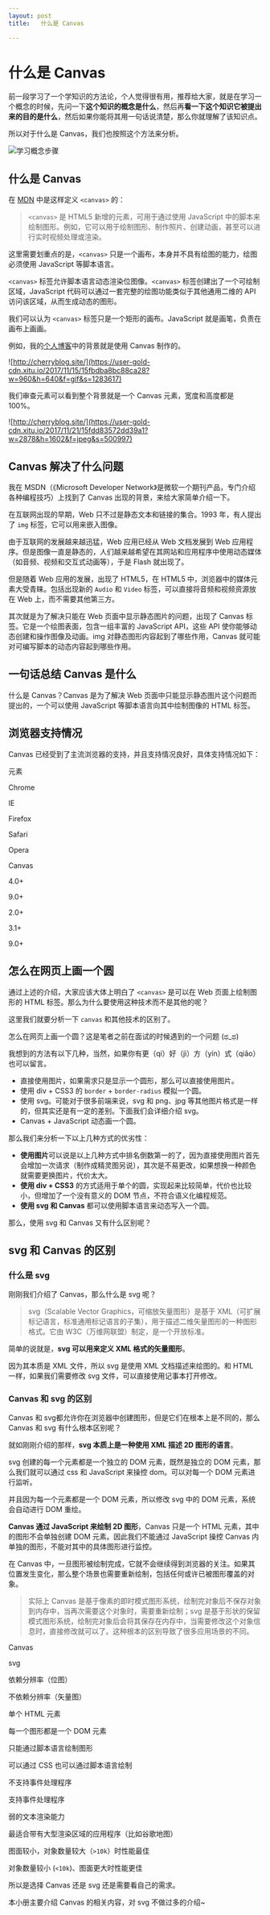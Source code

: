 ```yaml
---
layout: post
title:   什么是 Canvas

---
```



# 什么是 Canvas

前一段学习了一个学知识的方法论，个人觉得很有用，推荐给大家，就是在学习一个概念的时候，先问一下**这个知识的概念是什么**，然后再**看一下这个知识它被提出来的目的是什么**，然后如果你能将其用一句话说清楚，那么你就理解了该知识点。

所以对于什么是 Canvas，我们也按照这个方法来分析。

![学习概念步骤](https://user-gold-cdn.xitu.io/2017/11/21/15fdd7ebe40358e5?w=1256&h=692&f=jpeg&s=92075)

## 什么是 Canvas

在 [MDN](https://developer.mozilla.org/zh-CN/docs/Web/API/Canvas_API) 中是这样定义 `<canvas>` 的：

> `<canvas>` 是 HTML5 新增的元素，可用于通过使用 JavaScript 中的脚本来绘制图形。例如，它可以用于绘制图形、制作照片、创建动画，甚至可以进行实时视频处理或渲染。

这里需要划重点的是，`<canvas>` 只是一个画布，本身并不具有绘图的能力，绘图必须使用 JavaScript 等脚本语言。

`<canvas>` 标签允许脚本语言动态渲染位图像。`<canvas>` 标签创建出了一个可绘制区域，JavaScript 代码可以通过一套完整的绘图功能类似于其他通用二维的 API 访问该区域，从而生成动态的图形。

我们可以认为 `<canvas>` 标签只是一个矩形的画布。JavaScript 就是画笔，负责在画布上画画。

例如，我的[个人博客](http://cherryblog.site/)中的背景就是使用 Canvas 制作的。

![http://cherryblog.site/](https://user-gold-cdn.xitu.io/2017/11/15/15fbdba8bc88ca28?w=960&h=640&f=gif&s=1283617)

我们审查元素可以看到整个背景就是一个 Canvas 元素，宽度和高度都是 100\%。

![http://cherryblog.site/](https://user-gold-cdn.xitu.io/2017/11/21/15fdd83572dd39a1?w=2878&h=1602&f=jpeg&s=500997)

## Canvas 解决了什么问题

我在 MSDN（《Microsoft Developer Network》是微软一个期刊产品，专门介绍各种编程技巧）上找到了 Canvas 出现的背景，来给大家简单介绍一下。

在互联网出现的早期，Web 只不过是静态文本和链接的集合。1993 年，有人提出了 `img` 标签，它可以用来嵌入图像。

由于互联网的发展越来越迅猛，Web 应用已经从 Web 文档发展到 Web 应用程序。但是图像一直是静态的，人们越来越希望在其网站和应用程序中使用动态媒体（如音频、视频和交互式动画等），于是 Flash 就出现了。

但是随着 Web 应用的发展，出现了 HTML5，在 HTML5 中，浏览器中的媒体元素大受青睐。包括出现新的 `Audio` 和 `Video` 标签，可以直接将音频和视频资源放在 Web 上，而不需要其他第三方。

其次就是为了解决只能在 Web 页面中显示静态图片的问题，出现了 Canvas 标签。它是一个绘图表面，包含一组丰富的 JavaScript API，这些 API 使你能够动态创建和操作图像及动画。img 对静态图形内容起到了哪些作用，Canvas 就可能对可编写脚本的动态内容起到哪些作用。

## 一句话总结 Canvas 是什么

什么是 Canvas？Canvas 是为了解决 Web 页面中只能显示静态图片这个问题而提出的，一个可以使用 JavaScript 等脚本语言向其中绘制图像的 HTML 标签。

## 浏览器支持情况

Canvas 已经受到了主流浏览器的支持，并且支持情况良好，具体支持情况如下：

元素

Chrome

IE

Firefox

Safari

Opera

Canvas

4.0+

9.0+

2.0+

3.1+

9.0+

## 怎么在网页上画一个圆

通过上述的介绍，大家应该大体上明白了 `<canvas>` 是可以在 Web 页面上绘制图形的 HTML 标签。那么为什么要使用这种技术而不是其他的呢？

这里我们就要分析一下 `canvas` 和其他技术的区别了。

怎么在网页上画一个圆？这是笔者之前在面试的时候遇到的一个问题 \(ಥ\_ಥ\)

我想到的方法有以下几种，当然，如果你有更（qí）好（jì）方（yín）式（qiǎo）也可以留言。

* 直接使用图片，如果需求只是显示一个圆形，那么可以直接使用图片。
* 使用 div + CSS3 的 `border` + `border-radius` 模拟一个圆。
* 使用 svg。可能对于很多前端来说，svg 和 png、jpg 等其他图片格式是一样的，但其实还是有一定的差别。下面我们会详细介绍 svg。
* Canvas + JavaScript 动态画一个圆。

那么我们来分析一下以上几种方式的优劣性：

* **使用图片**可以说是以上几种方式中排名倒数第一的了，因为直接使用图片首先会增加一次请求（制作成精灵图另说），其次是不易更改，如果想换一种颜色就需要更换图片，代价太大。
* **使用 div + CSS3** 的方式适用于单个的圆，实现起来比较简单，代价也比较小，但增加了一个没有意义的 DOM 节点，不符合语义化编程规范。
* **使用 svg 和 Canvas** 都可以使用脚本语言来动态写入一个圆。

那么，使用 svg 和 Canvas 又有什么区别呢？

## svg 和 Canvas 的区别

### 什么是 svg

刚刚我们介绍了 Canvas，那么什么是 svg 呢？

> svg（Scalable Vector Graphics，可缩放矢量图形）是基于 XML（可扩展标记语言，标准通用标记语言的子集），用于描述二维矢量图形的一种图形格式。它由 W3C（万维网联盟）制定，是一个开放标准。

简单的说就是，**svg 可以用来定义 XML 格式的矢量图形**。

因为其本质是 XML 文件，所以 svg 是使用 XML 文档描述来绘图的。和 HTML 一样，如果我们需要修改 svg 文件，可以直接使用记事本打开修改。

### Canvas 和 svg 的区别

Canvas 和 svg都允许你在浏览器中创建图形，但是它们在根本上是不同的，那么 Canvas 和 svg 有什么根本区别呢？

就如刚刚介绍的那样，**svg 本质上是一种使用 XML 描述 2D 图形的语言**。

svg 创建的每一个元素都是一个独立的 DOM 元素，既然是独立的 DOM 元素，那么我们就可以通过 css 和 JavaScript 来操控 dom。可以对每一个 DOM 元素进行监听。

并且因为每一个元素都是一个 DOM 元素，所以修改 svg 中的 DOM 元素，系统会自动进行 DOM 重绘。

**Canvas 通过 JavaScript 来绘制 2D 图形**，Canvas 只是一个 HTML 元素，其中的图形不会单独创建 DOM 元素。因此我们不能通过 JavaScript 操控 Canvas 内单独的图形，不能对其中的具体图形进行监控。

在 Canvas 中，一旦图形被绘制完成，它就不会继续得到浏览器的关注。如果其位置发生变化，那么整个场景也需要重新绘制，包括任何或许已被图形覆盖的对象。

> 实际上 Canvas 是基于像素的即时模式图形系统，绘制完对象后不保存对象到内存中，当再次需要这个对象时，需要重新绘制；svg 是基于形状的保留模式图形系统，绘制完对象后会将其保存在内存中，当需要修改这个对象信息时，直接修改就可以了。这种根本的区别导致了很多应用场景的不同。

Canvas

svg

依赖分辨率（位图）

不依赖分辨率（矢量图）

单个 HTML 元素

每一个图形都是一个 DOM 元素

只能通过脚本语言绘制图形

可以通过 CSS 也可以通过脚本语言绘制

不支持事件处理程序

支持事件处理程序

弱的文本渲染能力

最适合带有大型渲染区域的应用程序（比如谷歌地图）

图面较小，对象数量较大（`>10k`）时性能最佳

对象数量较小 \(`<10k`\)、图面更大时性能更佳

所以是选择 Canvas 还是 svg 还是需要看自己的需求。

本小册主要介绍 Canvas 的相关内容，对 svg 不做过多的介绍\~
